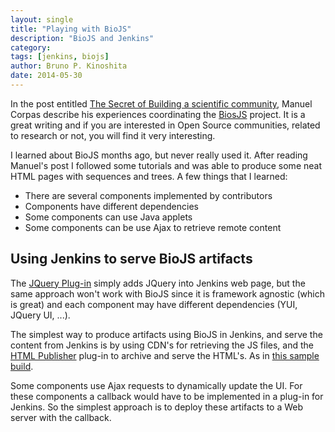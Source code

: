 ```yaml
---
layout: single
title: "Playing with BioJS"
description: "BioJS and Jenkins"
category: 
tags: [jenkins, biojs]
author: Bruno P. Kinoshita
date: 2014-05-30
---
```


In the post entitled [The Secret of Building a scientific community](http://manuelcorpas.com/2014/05/25/the-secret-of-building-a-scientific-community/), 
Manuel Corpas describe his experiences coordinating the [BiosJS](http://biojs.net) 
project. It is a great writing and if you are interested in Open Source communities, 
related to research or not, you will find it very interesting.

I learned about BioJS months ago, but never really used it. After reading Manuel's post I 
followed some tutorials and was able to produce some neat HTML pages with sequences and 
trees. A few things that I learned:

- There are several components implemented by contributors
- Components have different dependencies
- Some components can use Java applets
- Some components can be use Ajax to retrieve remote content

## Using Jenkins to serve BioJS artifacts

The [JQuery Plug-in](https://wiki.jenkins.io/display/JENKINS/jQuery+Plugin) simply adds 
JQuery into Jenkins web page, but the same approach won't work with BioJS since it is 
framework agnostic (which is great) and each component may have different dependencies 
(YUI, JQuery UI, ...).

The simplest way to produce artifacts using BioJS in Jenkins, and serve the content 
from Jenkins is by using CDN's for retrieving the JS files, and the 
[HTML Publisher](https://wiki.jenkins.io/display/JENKINS/HTML+Publisher+Plugin) 
plug-in to archive and serve the HTML's. As in [this sample build](http://builds.tupilabs.com/view/BioUno/job/biojs-samples/Sequence_example_1/?).

Some components use Ajax requests to dynamically update the UI. For these components a 
callback would have to be implemented in a plug-in for Jenkins. So the simplest approach 
is to deploy these artifacts to a Web server with the callback.
